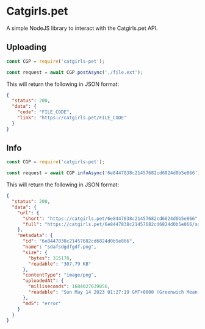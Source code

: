 # Catgirls.pet
A simple NodeJS library to interact with the Catgirls.pet API.

## Uploading
```javascript
const CGP = require('catgirls-pet');

const request = await CGP.postAsync('./file.ext');
```

This will return the following in JSON format:
```json
{
  "status": 200,
  "data": {
    "code": "FILE_CODE",
    "link": "https://catgirls.pet/FILE_CODE"
  }
}
```

## Info
```javascript
const CGP = require('catgirls-pet');

const request = await CGP.infoAsync('6e8447838c21457682cd6824d0b5e866');
```

This will return the following in JSON format:

```json
{
  "status": 200,
  "data": {
    "url": {
      "short": "https://catgirls.pet/6e8447838c21457682cd6824d0b5e866",
      "full": "https://catgirls.pet/6e8447838c21457682cd6824d0b5e866/sdafsdgdfgdf.png"
    },
    "metadata": {
      "id": "6e8447838c21457682cd6824d0b5e866",
      "name": "sdafsdgdfgdf.png",
      "size": {
        "bytes": 315178,
        "readable": "307.79 KB"
      },
      "contentType": "image/png",
      "uploadedAt": {
        "milliseconds": 1684027639856,
        "readable": "Sun May 14 2023 01:27:19 GMT+0000 (Greenwich Mean Time)"
      },
      "md5": "error"
    }
  }
}
```
